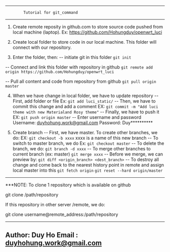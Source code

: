 
-----------------------------------------------------------------
			Tutorial for git_command
----------------------------------------------------------------

1. Create remote reposity in github.com to store source code pushed from local machine
(laptop).
   Ex: https://github.com/Hohungduy/openwrt_luci

2. Create local folder to store code in our local machine. This folder will connect with our repository.

3. Enter the folder, then:
 -- initiate git in this folder
     `git init`
 
 -- Connect and link this folder with repository in github
     `git remote add origin https://github.com/Hohungduy/openwrt_luci`

 -- Pull all content and code from repository from github
     `git pull origin master`

4. When we have change in local folder, we have to update repository
 -- First, add folder or file
    Ex: `git add luci_static/`
 -- Then, we have to commit this change and add a comment
    EX: `git commit -m "Add luci theme with new Materialand Rosy theme"`
 -- Finally, we have to push it
    EX: `git push origin master`
 -- Enter username and password
    Username: duyhohung.work@gmail.com
    Password: Duy**********

5. Create branch
 -- First, we have master. To create other branches, we do:
    EX: `git checkout -b xxxx`
    xxxx is a name of this new branch
 -- To switch to master branch, we do
    Ex: `git checkout master`
 -- To delete the branch, we do:
    `git branch -d xxxx`
 -- To merge other branches to current branch (ex: master)
    `git merge xxxx`
 -- Before we merge, we can preview by:
    `git diff <origin_branch> <dest_branch>`
 -- To destroy all change  and come back to the nearest history point in remote
 and assign local master into this
    `git fetch origin`
    `git reset --hard origin/master`
-----------------------------------------------------------------------------------
***NOTE: 
   To clone 1 repository which is available on github
    
   git clone /path/repository

   If this repository in other server /remote, we do:

   git clone username@remote_address:/path/repository

 
----------------------------------------------------------------
Author: Duy Ho
Email : duyhohung.work@gmail.com
---------------------------------------------------------------


